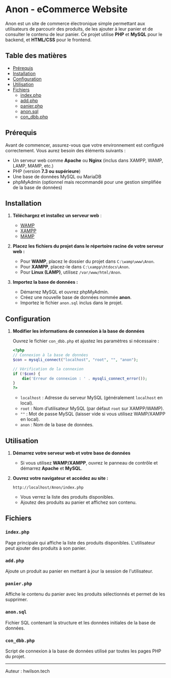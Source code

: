 # Anon - eCommerce Website

Anon est un site de commerce électronique simple permettant aux utilisateurs de parcourir des produits, de les ajouter à leur panier et de consulter le contenu de leur panier. Ce projet utilise **PHP** et **MySQL** pour le backend, et **HTML/CSS** pour le frontend.

## Table des matières

- [Prérequis](#prérequis)
- [Installation](#installation)
- [Configuration](#configuration)
- [Utilisation](#utilisation)
- [Fichiers](#fichiers)
  - [index.php](#indexphp)
  - [add.php](#addphp)
  - [panier.php](#panierphp)
  - [anon.sql](#anonsql)
  - [con_dbb.php](#con_dbbphp)

## Prérequis

Avant de commencer, assurez-vous que votre environnement est configuré correctement. Vous aurez besoin des éléments suivants :

- Un serveur web comme **Apache** ou **Nginx** (inclus dans XAMPP, WAMP, LAMP, MAMP, etc.)
- PHP (version **7.3 ou supérieure**)
- Une base de données MySQL ou MariaDB
- phpMyAdmin (optionnel mais recommandé pour une gestion simplifiée de la base de données)

## Installation

1. **Téléchargez et installez un serveur web** :
   - [WAMP](https://www.wampserver.com/)
   - [XAMPP](https://www.apachefriends.org/index.html)
   - [MAMP](https://www.mamp.info/en/)

2. **Placez les fichiers du projet dans le répertoire racine de votre serveur web :**
   - Pour **WAMP**, placez le dossier du projet dans `C:\wamp\www\Anon`.
   - Pour **XAMPP**, placez-le dans `C:\xampp\htdocs\Anon`.
   - Pour **Linux (LAMP)**, utilisez `/var/www/html/Anon`.

3. **Importez la base de données :**
   - Démarrez MySQL et ouvrez phpMyAdmin.
   - Créez une nouvelle base de données nommée **anon**.
   - Importez le fichier `anon.sql` inclus dans le projet.

## Configuration

1. **Modifier les informations de connexion à la base de données**
   
   Ouvrez le fichier `con_dbb.php` et ajustez les paramètres si nécessaire :

   ```php
   <?php
   // Connexion à la base de données
   $con = mysqli_connect("localhost", "root", "", "anon");
   
   // Vérification de la connexion
   if (!$con) {
       die('Erreur de connexion : ' . mysqli_connect_error());
   }
   ?>
   ```

   - `localhost` : Adresse du serveur MySQL (généralement `localhost` en local).
   - `root` : Nom d’utilisateur MySQL (par défaut `root` sur XAMPP/WAMP).
   - `""` : Mot de passe MySQL (laisser vide si vous utilisez WAMP/XAMPP en local).
   - `anon` : Nom de la base de données.

## Utilisation

1. **Démarrez votre serveur web et votre base de données**
   - Si vous utilisez **WAMP/XAMPP**, ouvrez le panneau de contrôle et démarrez **Apache** et **MySQL**.

2. **Ouvrez votre navigateur et accédez au site :**

   ```
   http://localhost/Anon/index.php
   ```

   - Vous verrez la liste des produits disponibles.
   - Ajoutez des produits au panier et affichez son contenu.

## Fichiers

### `index.php`
Page principale qui affiche la liste des produits disponibles. L'utilisateur peut ajouter des produits à son panier.

### `add.php`
Ajoute un produit au panier en mettant à jour la session de l'utilisateur.

### `panier.php`
Affiche le contenu du panier avec les produits sélectionnés et permet de les supprimer.

### `anon.sql`
Fichier SQL contenant la structure et les données initiales de la base de données.

### `con_dbb.php`
Script de connexion à la base de données utilisé par toutes les pages PHP du projet.

---

Auteur : hwilson.tech


